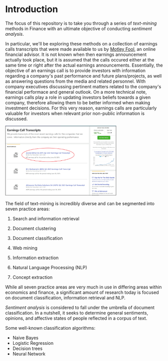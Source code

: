 # Introduction

The focus of this repository is to take you through a series of *text-mining* methods 
in Finance with an ultimate objective of conducting *sentiment analysis*.

In particular, we'll be exploring these methods on a collection of earnings 
calls transcripts that were made available to us by [Motley Fool](https://www.fool.com), 
an online financial advisor. It is not known when then earnings announcement actually 
took place, but it is assumed that the calls occured either at the same time or 
right after the actual earnings announcements. Essentially, the objective of an 
earnings call is to provide investors with information regarding a company's past 
performance and future plans/projects, as well as answering questions from the media 
and related personnel. With company executives discussing pertinent matters 
related to the company's financial performace and general outlook. On a more 
technical note, earnings calls play a role in updating investors beliefs towards a 
given company, therefore allowing them to be better informed when making 
investment decisions. For this very reason, earnings calls are particularly valuable 
for investors when relevant prior non-public information is discussed.

<img src="FsdocsImages\motley_fool_front_page.png" width="70%" >

The field of text-mining is incredibly diverse and can be segmented into seven practice areas:

1.	Search and information retrieval

2.	Document clustering

3.	Document classification 

4.	Web mining

5.	Information extraction

6.	Natural Language Processing (NLP)

7.	Concept extraction

While all seven practice areas are very much in use in differing areas within 
economics and finance, a significant amount of research today is focused on 
document classification, information retrieval and NLP. 

*Sentiment analysis* is considered to fall under the umbrella of 
document classification. In a nutshell, it seeks to determine general sentiments,
opinions, and affective states of people reflected in a corpus of text.

Some well-known classification algorithms: 

- Naive Bayes
- Logistic Regression
- Decision trees
- Neural Network